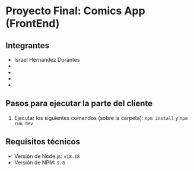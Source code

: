 # Proyecto Final: Comics App (FrontEnd)

## Integrantes
- Israel Hernandez Dorantes
- 
- 
- 
- 


## Pasos para ejecutar la parte del cliente
1. Ejecutar los siguientes comandos (sobre la carpeta):
   `npm install` y `npm run dev`



## Requisitos técnicos
- Versión de Node.js: `v18.18`
- Versión de NPM: `9.8`